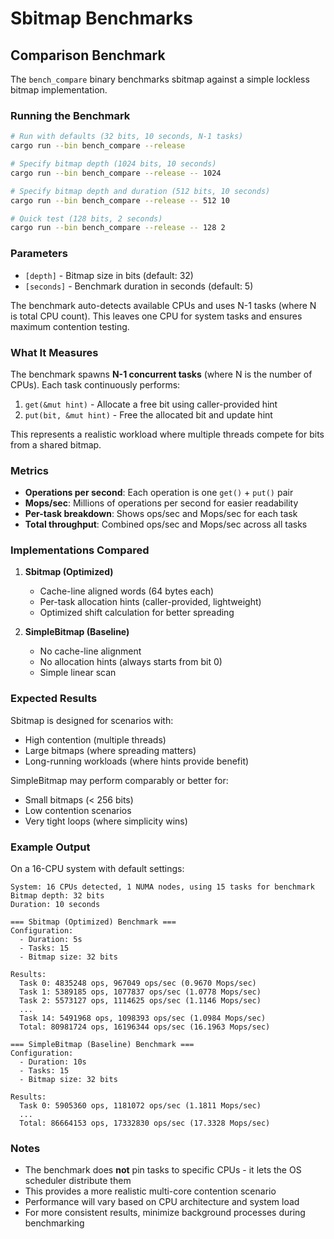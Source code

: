 # Sbitmap Benchmarks

## Comparison Benchmark

The `bench_compare` binary benchmarks sbitmap against a simple lockless bitmap implementation.

### Running the Benchmark

```bash
# Run with defaults (32 bits, 10 seconds, N-1 tasks)
cargo run --bin bench_compare --release

# Specify bitmap depth (1024 bits, 10 seconds)
cargo run --bin bench_compare --release -- 1024

# Specify bitmap depth and duration (512 bits, 10 seconds)
cargo run --bin bench_compare --release -- 512 10

# Quick test (128 bits, 2 seconds)
cargo run --bin bench_compare --release -- 128 2
```

### Parameters

- `[depth]` - Bitmap size in bits (default: 32)
- `[seconds]` - Benchmark duration in seconds (default: 5)

The benchmark auto-detects available CPUs and uses N-1 tasks (where N is total CPU count). This leaves one CPU for system tasks and ensures maximum contention testing.

### What It Measures

The benchmark spawns **N-1 concurrent tasks** (where N is the number of CPUs). Each task continuously performs:
1. `get(&mut hint)` - Allocate a free bit using caller-provided hint
2. `put(bit, &mut hint)` - Free the allocated bit and update hint

This represents a realistic workload where multiple threads compete for bits from a shared bitmap.

### Metrics

- **Operations per second**: Each operation is one `get()` + `put()` pair
- **Mops/sec**: Millions of operations per second for easier readability
- **Per-task breakdown**: Shows ops/sec and Mops/sec for each task
- **Total throughput**: Combined ops/sec and Mops/sec across all tasks

### Implementations Compared

1. **Sbitmap (Optimized)**
   - Cache-line aligned words (64 bytes each)
   - Per-task allocation hints (caller-provided, lightweight)
   - Optimized shift calculation for better spreading

2. **SimpleBitmap (Baseline)**
   - No cache-line alignment
   - No allocation hints (always starts from bit 0)
   - Simple linear scan

### Expected Results

Sbitmap is designed for scenarios with:
- High contention (multiple threads)
- Large bitmaps (where spreading matters)
- Long-running workloads (where hints provide benefit)

SimpleBitmap may perform comparably or better for:
- Small bitmaps (< 256 bits)
- Low contention scenarios
- Very tight loops (where simplicity wins)

### Example Output

On a 16-CPU system with default settings:

```
System: 16 CPUs detected, 1 NUMA nodes, using 15 tasks for benchmark
Bitmap depth: 32 bits
Duration: 10 seconds

=== Sbitmap (Optimized) Benchmark ===
Configuration:
  - Duration: 5s
  - Tasks: 15
  - Bitmap size: 32 bits

Results:
  Task 0: 4835248 ops, 967049 ops/sec (0.9670 Mops/sec)
  Task 1: 5389185 ops, 1077837 ops/sec (1.0778 Mops/sec)
  Task 2: 5573127 ops, 1114625 ops/sec (1.1146 Mops/sec)
  ...
  Task 14: 5491968 ops, 1098393 ops/sec (1.0984 Mops/sec)
  Total: 80981724 ops, 16196344 ops/sec (16.1963 Mops/sec)

=== SimpleBitmap (Baseline) Benchmark ===
Configuration:
  - Duration: 10s
  - Tasks: 15
  - Bitmap size: 32 bits

Results:
  Task 0: 5905360 ops, 1181072 ops/sec (1.1811 Mops/sec)
  ...
  Total: 86664153 ops, 17332830 ops/sec (17.3328 Mops/sec)
```

### Notes

- The benchmark does **not** pin tasks to specific CPUs - it lets the OS scheduler distribute them
- This provides a more realistic multi-core contention scenario
- Performance will vary based on CPU architecture and system load
- For more consistent results, minimize background processes during benchmarking
